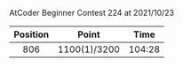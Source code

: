 AtCoder Beginner Contest 224 at 2021/10/23

| Position | Point | Time |
|:---:|:---:|:---:|
| 806 | 1100(1)/3200 | 104:28 |
